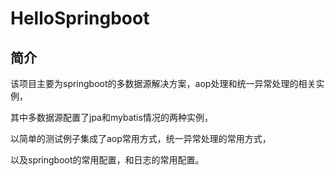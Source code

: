 # HelloSpringboot
## 简介

该项目主要为springboot的多数据源解决方案，aop处理和统一异常处理的相关实例，

其中多数据源配置了jpa和mybatis情况的两种实例，

以简单的测试例子集成了aop常用方式，统一异常处理的常用方式，

以及springboot的常用配置，和日志的常用配置。
